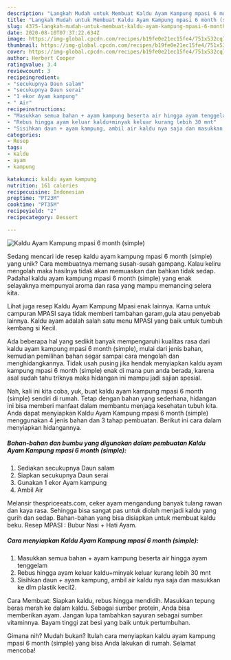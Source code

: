```yaml
---
description: "Langkah Mudah untuk Membuat Kaldu Ayam Kampung mpasi 6 month (simple) yang Bikin Ngiler"
title: "Langkah Mudah untuk Membuat Kaldu Ayam Kampung mpasi 6 month (simple) yang Bikin Ngiler"
slug: 4375-langkah-mudah-untuk-membuat-kaldu-ayam-kampung-mpasi-6-month-simple-yang-bikin-ngiler
date: 2020-08-10T07:37:22.634Z
image: https://img-global.cpcdn.com/recipes/b19fe0e21ec15fe4/751x532cq70/kaldu-ayam-kampung-mpasi-6-month-simple-foto-resep-utama.jpg
thumbnail: https://img-global.cpcdn.com/recipes/b19fe0e21ec15fe4/751x532cq70/kaldu-ayam-kampung-mpasi-6-month-simple-foto-resep-utama.jpg
cover: https://img-global.cpcdn.com/recipes/b19fe0e21ec15fe4/751x532cq70/kaldu-ayam-kampung-mpasi-6-month-simple-foto-resep-utama.jpg
author: Herbert Cooper
ratingvalue: 3.4
reviewcount: 3
recipeingredient:
- "secukupnya Daun salam"
- "secukupnya Daun serai"
- "1 ekor Ayam kampung"
- " Air"
recipeinstructions:
- "Masukkan semua bahan + ayam kampung beserta air hingga ayam tenggelam"
- "Rebus hingga ayam keluar kaldu+minyak keluar kurang lebih 30 mnt"
- "Sisihkan daun + ayam kampung, ambil air kaldu nya saja dan masukkan ke dlm plastik kecil2."
categories:
- Resep
tags:
- kaldu
- ayam
- kampung

katakunci: kaldu ayam kampung 
nutrition: 161 calories
recipecuisine: Indonesian
preptime: "PT23M"
cooktime: "PT35M"
recipeyield: "2"
recipecategory: Dessert

---
```



![Kaldu Ayam Kampung mpasi 6 month (simple)](https://img-global.cpcdn.com/recipes/b19fe0e21ec15fe4/751x532cq70/kaldu-ayam-kampung-mpasi-6-month-simple-foto-resep-utama.jpg)

Sedang mencari ide resep kaldu ayam kampung mpasi 6 month (simple) yang unik? Cara membuatnya memang susah-susah gampang. Kalau keliru mengolah maka hasilnya tidak akan memuaskan dan bahkan tidak sedap. Padahal kaldu ayam kampung mpasi 6 month (simple) yang enak selayaknya mempunyai aroma dan rasa yang mampu memancing selera kita.

Lihat juga resep Kaldu Ayam Kampung Mpasi enak lainnya. Karna untuk campuran MPASI saya tidak memberi tambahan garam,gula atau penyebab lainnya. Kaldu ayam adalah salah satu menu MPASI yang baik untuk tumbuh kembang si Kecil.

Ada beberapa hal yang sedikit banyak mempengaruhi kualitas rasa dari kaldu ayam kampung mpasi 6 month (simple), mulai dari jenis bahan, kemudian pemilihan bahan segar sampai cara mengolah dan menghidangkannya. Tidak usah pusing jika hendak menyiapkan kaldu ayam kampung mpasi 6 month (simple) enak di mana pun anda berada, karena asal sudah tahu triknya maka hidangan ini mampu jadi sajian spesial.


Nah, kali ini kita coba, yuk, buat kaldu ayam kampung mpasi 6 month (simple) sendiri di rumah. Tetap dengan bahan yang sederhana, hidangan ini bisa memberi manfaat dalam membantu menjaga kesehatan tubuh kita. Anda dapat menyiapkan Kaldu Ayam Kampung mpasi 6 month (simple) menggunakan 4 jenis bahan dan 3 tahap pembuatan. Berikut ini cara dalam menyiapkan hidangannya.

<!--inarticleads1-->

##### Bahan-bahan dan bumbu yang digunakan dalam pembuatan Kaldu Ayam Kampung mpasi 6 month (simple):

1. Sediakan secukupnya Daun salam
1. Siapkan secukupnya Daun serai
1. Gunakan 1 ekor Ayam kampung
1. Ambil  Air


Melansir thespriceeats.com, ceker ayam mengandung banyak tulang rawan dan kaya rasa. Sehingga bisa sangat pas untuk diolah menjadi kaldu yang gurih dan sedap. Bahan-bahan yang bisa disiapkan untuk membuat kaldu beku. Resep MPASI : Bubur Nasi + Hati Ayam. 

<!--inarticleads2-->

##### Cara menyiapkan Kaldu Ayam Kampung mpasi 6 month (simple):

1. Masukkan semua bahan + ayam kampung beserta air hingga ayam tenggelam
1. Rebus hingga ayam keluar kaldu+minyak keluar kurang lebih 30 mnt
1. Sisihkan daun + ayam kampung, ambil air kaldu nya saja dan masukkan ke dlm plastik kecil2.


Cara Membuat: Siapkan kaldu, rebus hingga mendidih. Masukkan tepung beras merah ke dalam kaldu. Sebagai sumber protein, Anda bisa memberikan ayam. Jangan lupa tambahkan sayuran sebagai sumber vitaminnya. Bayam tinggi zat besi yang baik untuk pertumbuhan. 

Gimana nih? Mudah bukan? Itulah cara menyiapkan kaldu ayam kampung mpasi 6 month (simple) yang bisa Anda lakukan di rumah. Selamat mencoba!
